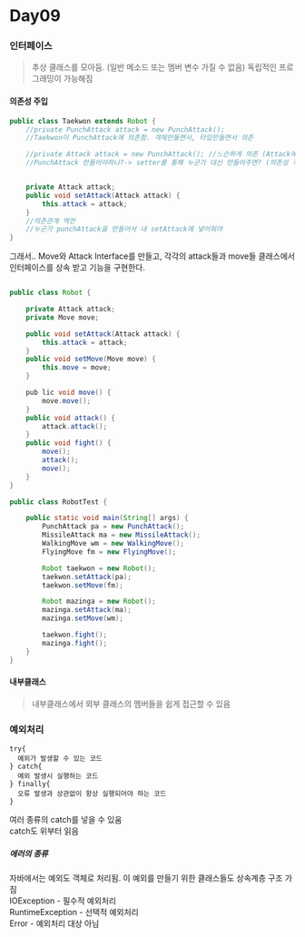 # Day09
### 인터페이스
>추상 클래스를 모아둠. (일반 메소드 또는 멤버 변수 가질 수 없음)
독립적인 프로그래밍이 가능해짐


  #### 의존성 주입
~~~java
public class Taekwon extends Robot {
	//private PunchAttack attack = new PunchAttack();
	//Taekwon이 PunchAttack에 의존함. 객체만들면서, 타입만들면서 의존

	//private Attack attack = new PunchAttack(); //느슨하게 의존 (Attack에 의존)
	//PunchAttack 만들어야하나?-> setter를 통해 누군가 대신 만들어주면? (의존성 주입)


	private Attack attack;
	public void setAttack(Attack attack) {
		this.attack = attack;
	}
	//의존관계 역전
	//누군가 punchAttack을 만들어서 내 setAttack에 넣어줘야
}
~~~
그래서.. Move와 Attack Interface를 만들고, 각각의 attack들과 move들 클래스에서 인터페이스를 상속 받고 기능을 구현한다.

~~~java

public class Robot {

	private Attack attack;
	private Move move;

	public void setAttack(Attack attack) {
		this.attack = attack;
	}
	public void setMove(Move move) {
		this.move = move;
	}

	pub lic void move() {
		move.move();
	}
	public void attack() {
		attack.attack();
	}
	public void fight() {
		move();
		attack();
		move();
	}
}
~~~

~~~java
public class RobotTest {

	public static void main(String[] args) {
		PunchAttack pa = new PunchAttack();
		MissileAttack ma = new MissileAttack();
		WalkingMove wm = new WalkingMove();
		FlyingMove fm = new FlyingMove();

		Robot taekwon = new Robot();
		taekwon.setAttack(pa);
		taekwon.setMove(fm);

		Robot mazinga = new Robot();
		mazinga.setAttack(ma);
		mazinga.setMove(wm);

		taekwon.fight();
		mazinga.fight();
	}
}
~~~
#### 내부클래스
>내부클래스에서 외부 클래스의 멤버들을 쉽게 접근할 수 있음



### 예외처리
~~~
try{
  예외가 발생할 수 있는 코드
} catch{
  예외 발생시 실행하는 코드
} finally{
  오류 발생과 상관없이 항상 실행되어야 하는 코드
}
~~~
여러 종류의 catch를 넣을 수 있움<br>
catch도 위부터 읽음

##### 에러의 종류

자바에서는 예외도 객체로 처리됨. 이 예외를 만들기 위한 클래스들도 상속계층 구조 가짐<br>
IOException - 필수적 예외처리<br>
RuntimeException - 선택적 예외처리<br>
Error - 예외처리 대상 아님

